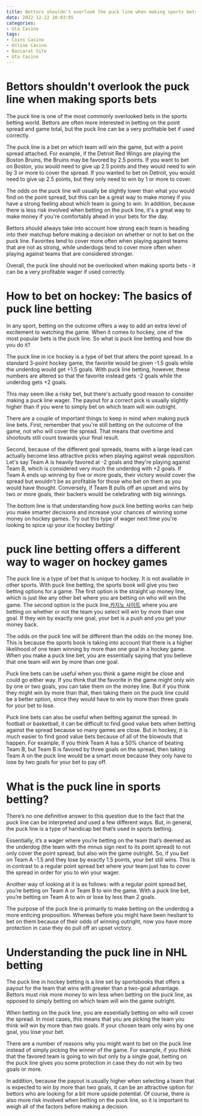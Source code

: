 ```yaml
---
title: Bettors shouldn't overlook the puck line when making sports bets 
date: 2022-12-22 10:03:05
categories:
- Gta Casino
tags:
- Coins Casino
- Online Casino
- Baccarat Site
- Gta Casino
---
```



#  Bettors shouldn't overlook the puck line when making sports bets 

The puck line is one of the most commonly overlooked bets in the sports betting world. Bettors are often more interested in betting on the point spread and game total, but the puck line can be a very profitable bet if used correctly.

The puck line is a bet on which team will win the game, but with a point spread attached. For example, if the Detroit Red Wings are playing the Boston Bruins, the Bruins may be favored by 2.5 points. If you want to bet on Boston, you would need to give up 2.5 points and they would need to win by 3 or more to cover the spread. If you wanted to bet on Detroit, you would need to give up 2.5 points, but they only need to win by 1 or more to cover.

The odds on the puck line will usually be slightly lower than what you would find on the point spread, but this can be a great way to make money if you have a strong feeling about which team is going to win. In addition, because there is less risk involved when betting on the puck line, it's a great way to make money if you're comfortably ahead in your bets for the day. 

Bettors should always take into account how strong each team is heading into their matchup before making a decision on whether or not to bet on the puck line. Favorites tend to cover more often when playing against teams that are not as strong, while underdogs tend to cover more often when playing against teams that are considered stronger. 

Overall, the puck line should not be overlooked when making sports bets - it can be a very profitable wager if used correctly.

#  How to bet on hockey: The basics of puck line betting 

In any sport, betting on the outcome offers a way to add an extra level of excitement to watching the game. When it comes to hockey, one of the most popular bets is the puck line. So what is puck line betting and how do you do it?

The puck line in ice hockey is a type of bet that alters the point spread. In a standard 3-point hockey game, the favorite would be given -1.5 goals while the underdog would get +1.5 goals. With puck line betting, however, these numbers are altered so that the favorite instead gets -2 goals while the underdog gets +2 goals.

This may seem like a risky bet, but there's actually good reason to consider making a puck line wager. The payout for a correct pick is usually slightly higher than if you were to simply bet on which team will win outright. 

There are a couple of important things to keep in mind when making puck line bets. First, remember that you're still betting on the outcome of the game, not who will cover the spread. That means that overtime and shootouts still count towards your final result. 

Second, because of the different goal spreads, teams with a large lead can actually become less attractive picks when playing against weak opposition. Let's say Team A is heavily favored at -2 goals and they're playing against Team B, which is considered very much the underdog with +2 goals. If Team A ends up winning by five or more goals, their victory would cover the spread but wouldn't be as profitable for those who bet on them as you would have thought. Conversely, if Team B pulls off an upset and wins by two or more goals, their backers would be celebrating with big winnings. 

The bottom line is that understanding how puck line betting works can help you make smarter decisions and increase your chances of winning some money on hockey games. Try out this type of wager next time you're looking to spice up your ice hockey betting!

#  puck line betting offers a different way to wager on hockey games 

The puck line is a type of bet that is unique to hockey. It is not available in other sports. With puck line betting, the sports book will give you two betting options for a game. The first option is the straight up money line, which is just like any other bet where you are betting on who will win the game. The second option is the puck line,[카지노 사이트](https://choegocasino.com/) where you are betting on whether or not the team you select will win by more than one goal. If they win by exactly one goal, your bet is a push and you get your money back.

The odds on the puck line will be different than the odds on the money line. This is because the sports book is taking into account that there is a higher likelihood of one team winning by more than one goal in a hockey game. When you make a puck line bet, you are essentially saying that you believe that one team will win by more than one goal.

Puck line bets can be useful when you think a game might be close and could go either way. If you think that the favorite in the game might only win by one or two goals, you can take them on the money line. But if you think they might win by more than that, then taking them on the puck line could be a better option, since they would have to win by more than three goals for your bet to lose.

Puck line bets can also be useful when betting against the spread. In football or basketball, it can be difficult to find good value bets when betting against the spread because so many games are close. But in hockey, it is much easier to find good value bets because of all of the blowouts that happen. For example, if you think Team A has a 50% chance of beating Team B, but Team B is favored by three goals on the spread, then taking Team A on the puck line would be a smart move because they only have to lose by two goals for your bet to pay off.

#  What is the puck line in sports betting? 

There’s no one definitive answer to this question due to the fact that the puck line can be interpreted and used a few different ways. But, in general, the puck line is a type of handicap bet that’s used in sports betting. 

Essentially, it’s a wager where you’re betting on the team that’s deemed as the underdog (the team with the minus sign next to its point spread) to not only cover the point spread, but also win the game outright. So, if you bet on Team A -1.5 and they lose by exactly 1.5 points, your bet still wins. This is in contrast to a regular point spread bet where your team just has to cover the spread in order for you to win your wager. 

Another way of looking at it is as follows: with a regular point spread bet, you’re betting on Team A or Team B to win the game. With a puck line bet, you’re betting on Team A to win or lose by less than 2 goals. 

The purpose of the puck line is primarily to make betting on the underdog a more enticing proposition. Whereas before you might have been hesitant to bet on them because of their odds of winning outright, now you have more protection in case they do pull off an upset victory.

#  Understanding the puck line in NHL betting

The puck line in hockey betting is a line set by sportsbooks that offers a payout for the team that wins with greater than a two-goal advantage. Bettors must risk more money to win less when betting on the puck line, as opposed to simply betting on which team will win the game outright.

When betting on the puck line, you are essentially betting on who will cover the spread. In most cases, this means that you are picking the team you think will win by more than two goals. If your chosen team only wins by one goal, you lose your bet.

There are a number of reasons why you might want to bet on the puck line instead of simply picking the winner of the game. For example, if you think that the favored team is going to win but only by a single goal, betting on the puck line gives you some protection in case they do not win by two goals or more.

In addition, because the payout is usually higher when selecting a team that is expected to win by more than two goals, it can be an attractive option for bettors who are looking for a bit more upside potential. Of course, there is also more risk involved when betting on the puck line, so it is important to weigh all of the factors before making a decision.
